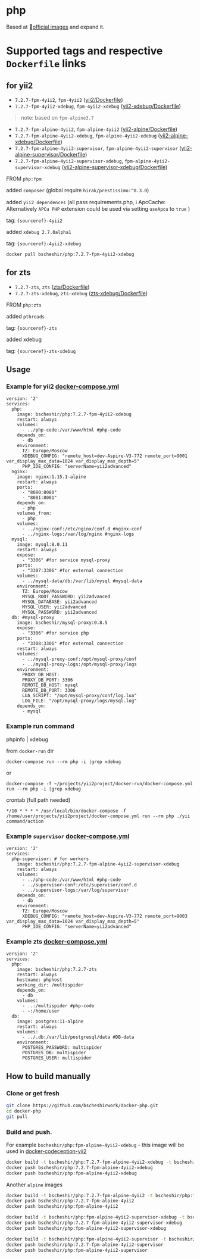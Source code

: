 # php

Based at :whale:[official images](https://hub.docker.com/_/php/) 
and expand it.

Supported tags and respective `Dockerfile` links
================================================


## for yii2 

- `7.2.7-fpm-4yii2`, `fpm-4yii2` ([yii2/Dockerfile](./yii2/Dockerfile))
- `7.2.7-fpm-4yii2-xdebug`, `fpm-4yii2-xdebug` ([yii2-xdebug/Dockerfile](./yii2-xdebug/Dockerfile))
>note: based on `fpm-alpine3.7`
- `7.2.7-fpm-alpine-4yii2`, `fpm-alpine-4yii2` ([yii2-alpine/Dockerfile](./yii2-alpine/Dockerfile))
- `7.2.7-fpm-alpine-4yii2-xdebug`, `fpm-alpine-4yii2-xdebug` ([yii2-alpine-xdebug/Dockerfile](./yii2-alpine-xdebug/Dockerfile))
- `7.2.7-fpm-alpine-4yii2-supervisor`, `fpm-alpine-4yii2-supervisor` ([yii2-alpine-supervisor/Dockerfile](./yii2-alpine-supervisor/Dockerfile))
- `7.2.7-fpm-alpine-4yii2-supervisor-xdebug`, `fpm-alpine-4yii2-supervisor-xdebug` ([yii2-alpine-supervisor-xdebug/Dockerfile](./yii2-alpine-supervisor-xdebug/Dockerfile))

FROM `php:fpm`

added `composer` (global require `hirak/prestissimo:^0.3.0`)

added `yii2 dependences` (all pass requirements.php, :information_source: ApcCache: Alternatively `APCu PHP` extension could be used via setting `useApcu` to `true` )

tag: `{sourceref}-4yii2`

added `xdebug 2.7.0alpha1`

tag: `{sourceref}-4yii2-xdebug`

`docker pull bscheshir/php:7.2.7-fpm-4yii2-xdebug`

## for zts 

- `7.2.7-zts`, `zts` ([zts/Dockerfile](./zts/Dockerfile))
- `7.2.7-zts-xdebug`, `zts-xdebug` ([zts-xdebug/Dockerfile](./zts-xdebug/Dockerfile))


FROM `php:zts`

added `pthreads`

tag: `{sourceref}-zts`

added xdebug

tag: `{sourceref}-zts-xdebug`


## Usage
### Example for yii2 [docker-compose.yml](https://github.com/bscheshirwork/docker-yii2-app-advanced/blob/master/docker-run/docker-compose.yml)
```
version: '2'
services:
  php:
    image: bscheshir/php:7.2.7-fpm-4yii2-xdebug
    restart: always
    volumes:
      - ../php-code:/var/www/html #php-code
    depends_on:
      - db
    environment:
      TZ: Europe/Moscow
      XDEBUG_CONFIG: "remote_host=dev-Aspire-V3-772 remote_port=9001 var_display_max_data=1024 var_display_max_depth=5"
      PHP_IDE_CONFIG: "serverName=yii2advanced"
  nginx:
    image: nginx:1.15.1-alpine
    restart: always
    ports:
      - "8080:8080"
      - "8081:8081"
    depends_on:
      - php
    volumes_from:
      - php
    volumes:
      - ../nginx-conf:/etc/nginx/conf.d #nginx-conf
      - ../nginx-logs:/var/log/nginx #nginx-logs
  mysql:
    image: mysql:8.0.11
    restart: always
    expose:
      - "3306" #for service mysql-proxy
    ports:
      - "3307:3306" #for external connection
    volumes:
      - ../mysql-data/db:/var/lib/mysql #mysql-data
    environment:
      TZ: Europe/Moscow
      MYSQL_ROOT_PASSWORD: yii2advanced
      MYSQL_DATABASE: yii2advanced
      MYSQL_USER: yii2advanced
      MYSQL_PASSWORD: yii2advanced
  db: #mysql-proxy
    image: bscheshir/mysql-proxy:0.8.5
    expose:
      - "3306" #for service php
    ports:
      - "3308:3306" #for external connection
    restart: always
    volumes:
      - ../mysql-proxy-conf:/opt/mysql-proxy/conf
      - ../mysql-proxy-logs:/opt/mysql-proxy/logs
    environment:
      PROXY_DB_HOST:
      PROXY_DB_PORT: 3306
      REMOTE_DB_HOST: mysql
      REMOTE_DB_PORT: 3306
      LUA_SCRIPT: "/opt/mysql-proxy/conf/log.lua"
      LOG_FILE: "/opt/mysql-proxy/logs/mysql.log"
    depends_on:
      - mysql
```

### Example run command

phpinfo | xdebug

from `docker-run` dir
```
docker-compose run --rm php -i |grep xdebug
```
or 
```
docker-compose -f ~/projects/yii2project/docker-run/docker-compose.yml run --rm php -i |grep xdebug
```

crontab (full path needed)
```
*/10 * * * * /usr/local/bin/docker-compose -f /home/user/projects/yii2project/docker-compose.yml run --rm php ./yii command/action
```


### Example `supervisor` [docker-compose.yml](https://github.com/bscheshirwork/docker-yii2-app-advanced-redis/blob/master/docker-run/docker-compose.yml)
```
version: '2'
services:
  php-supervisor: # for workers
    image: bscheshir/php:7.2.7-fpm-alpine-4yii2-supervisor-xdebug
    restart: always
    volumes:
      - ../php-code:/var/www/html #php-code
      - ../supervisor-conf:/etc/supervisor/conf.d
      - ../supervisor-logs:/var/log/supervisor
    depends_on:
      - db
    environment:
      TZ: Europe/Moscow
      XDEBUG_CONFIG: "remote_host=dev-Aspire-V3-772 remote_port=9003 var_display_max_data=1024 var_display_max_depth=5"
      PHP_IDE_CONFIG: "serverName=yii2advanced"
```


### Example zts [docker-compose.yml](https://github.com/bscheshirwork/multispider/blob/master/zts/docker-compose.yml)
```
version: '2'
services:
  php:
    image: bscheshir/php:7.2.7-zts
    restart: always
    hostname: phphost
    working_dir: /multispider
    depends_on:
      - db
    volumes:
      - ..:/multispider #php-code
      - ~:/home/user
  db:
    image: postgres:11-alpine
    restart: always
    volumes:
      - ../.db:/var/lib/postgresql/data #DB-data
    environment:
      POSTGRES_PASSWORD: multispider
      POSTGRES_DB: multispider
      POSTGRES_USER: multispider
```

## How to build manually 

### Clone or get fresh
```sh
git clone https://github.com/bscheshirwork/docker-php.git
cd docker-php
git pull
```

### Build and push. 

For example `bscheshir/php:fpm-alpine-4yii2-xdebug` - this image will be used in [docker-codeception-yii2](https://github.com/bscheshirwork/docker-codeception-yii2)
```sh
docker build -t bscheshir/php:7.2.7-fpm-alpine-4yii2-xdebug -t bscheshir/php:fpm-alpine-4yii2-xdebug --pull -- ./yii2-alpine-xdebug
docker push bscheshir/php:7.2.7-fpm-alpine-4yii2-xdebug
docker push bscheshir/php:fpm-alpine-4yii2-xdebug
```
Another `alpine` images
```sh
docker build -t bscheshir/php:7.2.7-fpm-alpine-4yii2 -t bscheshir/php:fpm-alpine-4yii2 --pull -- ./yii2-alpine
docker push bscheshir/php:7.2.7-fpm-alpine-4yii2
docker push bscheshir/php:fpm-alpine-4yii2

docker build -t bscheshir/php:fpm-alpine-4yii2-supervisor-xdebug -t bscheshir/php:fpm-alpine-4yii2-supervisor-xdebug --pull -- ./yii2-alpine-supervisor-xdebug
docker push bscheshir/php:7.2.7-fpm-alpine-4yii2-supervisor-xdebug
docker push bscheshir/php:fpm-alpine-4yii2-supervisor-xdebug

docker build -t bscheshir/php:fpm-alpine-4yii2-supervisor -t bscheshir/php:fpm-alpine-4yii2-supervisor --pull -- ./yii2-alpine-supervisor
docker push bscheshir/php:7.2.7-fpm-alpine-4yii2-supervisor
docker push bscheshir/php:fpm-alpine-4yii2-supervisor
```
